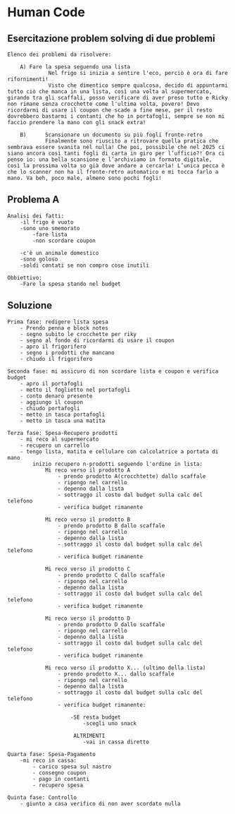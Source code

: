 # Human Code

## Esercitazione problem solving di due problemi

    Elenco dei problemi da risolvere:
    
        A) Fare la spesa seguendo una lista
                 Nel frigo si inizia a sentire l'eco, perciò è ora di fare rifornimenti!
                 Visto che dimentico sempre qualcosa, decido di appuntarmi tutto ciò che manca in una lista, così una volta al supermercato, girando tra gli scaffali, posso verificare di aver preso tutto e Ricky non rimane senza crocchette come l'ultima volta, povero! Devo ricordarmi di usare il coupon che scade a fine mese, per il resto dovrebbero bastarmi i contanti che ho in portafogli, sempre se non mi faccio prendere la mano con gli snack extra!

        B)      Scansionare un documento su più fogli fronte-retro
                Finalmente sono riuscito a ritrovare quella pratica che sembrava essere svanita nel nulla! Che poi, possibile che nel 2025 ci siano ancora così tanti fogli di carta in giro per l’ufficio?! Ora ci penso io: una bella scansione e l’archiviamo in formato digitale,   così la prossima volta so già dove andare a cercarla! L’unica pecca è che lo scanner non ha il fronte-retro automatico e mi tocca farlo a mano. Va beh, poco male, almeno sono pochi fogli!         
        

## Problema A
    Analisi dei fatti:
        -il frigo è vuoto 
        -sono uno smemorato
            -fare lista 
            -non scordare coupon

        -c'è un animale domestico
        -sono goloso
        -soldi contati se non compro cose inutili

    Obbiettivo:
        -Fare la spesa stando nel budget   


## Soluzione

    Prima fase: redigere lista spesa
        - Prendo penna e block notes
        - segno subito le crocchette per riky
        - segno al fondo di ricordarmi di usare il coupon
        - apro il frigorifero
        - segno i prodotti che mancano 
        - chiudo il frigorifero

    Seconda fase: mi assicuro di non scordare lista e coupon e verifica budget
        - apro il portafogli
        - metto il foglietto nel portafogli
        - conto denaro presente
        - aggiungo il coupon
        - chiudo portafogli
        - metto in tasca portafogli
        - metto in tasca una matita

    Terza fase: Spesa-Recupero prodotti
        - mi reco al supermercato 
        - recupero un carrello
        - tengo lista, matita e cellulare con calcolatrice a portata di mano
            inizio recupero n-prodotti seguendo l'ordine in lista:
                Mi reco verso il prodotto A
                    - prendo prodotto A(crocchtette) dallo scaffale
                    - ripongo nel carrello
                    - depenno dalla lista
                    - sottraggo il costo dal budget sulla calc del telefono
                    - verifica budget rimanente
                
                Mi reco verso il prodotto B
                    - prendo prodotto B dallo scaffale
                    - ripongo nel carrello
                    - depenno dalla lista
                    - sottraggo il costo dal budget sulla calc del telefono
                    - verifica budget rimanente
                
                Mi reco verso il prodotto C
                    - prendo prodotto C dallo scaffale
                    - ripongo nel carrello
                    - depenno dalla lista
                    - sottraggo il costo dal budget sulla calc del telefono
                    - verifica budget rimanente
                
                Mi reco verso il prodotto D
                    - prendo prodotto D dallo scaffale
                    - ripongo nel carrello
                    - depenno dalla lista
                    - sottraggo il costo dal budget sulla calc del telefono
                    - verifica budget rimanente

                Mi reco verso il prodotto X... (ultimo della lista)
                    - prendo prodotto X... dallo scaffale
                    - ripongo nel carrello
                    - depenno dalla lista
                    - sottraggo il costo dal budget sulla calc del telefono
                    - verifica budget rimanente:
                        
                        -SE resta budget
                            -scegli uno snack

                         ALTRIMENTI
                            -vai in cassa diretto

    Quarta fase: Spesa-Pagamento
        -mi reco in cassa:
            - carico spesa sul nastro
            - consegno coupon 
            - pago in contanti
            - recupero spesa 

    Quinta fase: Controllo
        - giunto a casa verifico di non aver scordato nulla


            





